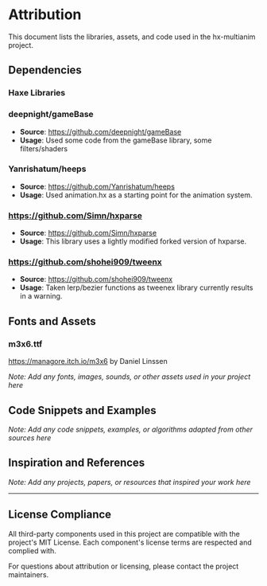 # Attribution

This document lists the libraries, assets, and code used in the hx-multianim project.

## Dependencies

### Haxe Libraries

### deepnight/gameBase
- **Source**: https://github.com/deepnight/gameBase
- **Usage**: Used some code from the gameBase library, some filters/shaders

### Yanrishatum/heeps
- **Source**: https://github.com/Yanrishatum/heeps
- **Usage**: Used animation.hx as a starting point for the animation system.


### https://github.com/Simn/hxparse
- **Source**: https://github.com/Simn/hxparse
- **Usage**: This library uses a lightly modified forked version of hxparse.

### https://github.com/shohei909/tweenx
- **Source**: https://github.com/shohei909/tweenx
- **Usage**: Taken lerp/bezier functions as tweenex library currently results in a warning.




## Fonts and Assets

### m3x6.ttf
https://managore.itch.io/m3x6
by Daniel Linssen

*Note: Add any fonts, images, sounds, or other assets used in your project here*

## Code Snippets and Examples

*Note: Add any code snippets, examples, or algorithms adapted from other sources here*

## Inspiration and References

*Note: Add any projects, papers, or resources that inspired your work here*

---

## License Compliance

All third-party components used in this project are compatible with the project's MIT License. Each component's license terms are respected and complied with.

For questions about attribution or licensing, please contact the project maintainers. 